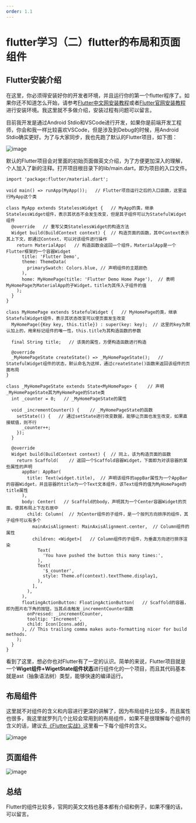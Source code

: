 ```yaml
---
order: 1.1
---
```


# flutter学习（二）flutter的布局和页面组件

## Flutter安装介绍

在这里，你必须得安装好你的开发者环境，并且运行你的第一个flutter程序了。如果你还不知道怎么开始，请参考[Flutter中文网安装教程](https://flutterchina.club/get-started/install/)或者[Flutter官网安装教程](https://flutter.dev/docs/get-started/test-drive?tab=androidstudio)进行安装环境。我这里就不多做介绍，安装过程有问题可以留言。

目前我开发是通过Android Stdio和VSCode进行开发，如果你是前端开发工程师，你会和我一样比较喜欢VSCode，但是涉及到Debug的时候，用Android Stdio确实更好。为了与大家同步，我也先跑了默认的Flutter项目，如下图：

![image](https://github.com/XiaoCheng123/markdownImg/blob/master/flutter%E5%9B%BE%E7%89%87/4.png?raw=true)

默认的Flutter项目会对里面的初始页面做英文介绍，为了方便更加深入的理解，个人加入了新的注释。打开项目根目录下的lib/main.dart，即为项目的入口文件。
```
import 'package:flutter/material.dart';

void main() => runApp(MyApp());   // Flutter项目运行之后的入口函数，这里运行MyApp这个类

class MyApp extends StatelessWidget {   // MyApp的类，继承StatelessWidget组件，表示其状态不会发生改变，但是其子组件可以为StatefulWidget组件
  @override   // 重写父类StatelessWidget的构造方法
  Widget build(BuildContext context) {  // 构造页面的函数，其中Context表示其上下文，即通过Context，可以对该组件进行操作
    return MaterialApp(   // 构造函数会返回一个组件，MaterialApp是一个Flutter框架的一个容器Widget
      title: 'Flutter Demo',
      theme: ThemeData(
        primarySwatch: Colors.blue, // 声明组件的主题颜色
      ),
      home: MyHomePage(title: 'Flutter Demo Home Page'),  // 表明MyHomePage为MaterialApp的子Widget，title为其传入子组件的值
    );
  }
}

class MyHomePage extends StatefulWidget {   // MyHomePage的类，继承StatefulWidget组件，表示其状态改变可以使页面发生改变
  MyHomePage({Key key, this.title}) : super(key: key);  // 这里的key为默认加上的，用来标记组件的唯一性，this.title为其构造函数的参数

  final String title;   // 该类的属性，方便构造函数进行构造

  @override
  _MyHomePageState createState() => _MyHomePageState();   // StatefulWidget组件的状态，默认命名为这样，通过createState()函数来返回该组件的页面布局
}

class _MyHomePageState extends State<MyHomePage> {    // 声明_MyHomePageState其为MyHomePage的State类
  int _counter = 0;   // _MyHomePageState的属性

  void _incrementCounter() {    // _MyHomePageState的函数
    setState(() {   // 通过setState进行改变数据，能够让页面也发生改变，如果直接赋值，则不行
      _counter++;
    });
  }

  @override
  Widget build(BuildContext context) {  // 同上，该为构造页面的函数
    return Scaffold(    // 返回一个Scaffold容器Widget，下面即为对该容器的某些属性的声明
      appBar: AppBar(
        title: Text(widget.title),  // 声明该组件的appBar属性为一个AppBar的容器Widget，并且容器的title为一个Text文本组件，该Text组件的值为MyHomePage的title属性
      ),
      body: Center(   // Scaffold的body，声明其为一个Center容器Widget的页面，使其布局上下左右居中
        child: Column(  // 为Center组件的子组件，是一个按列方向排序的组件，其子组件可以有多个
          mainAxisAlignment: MainAxisAlignment.center,  // Column组件的属性
          children: <Widget>[   // Column组件的子组件，为垂直方向进行排序渲染
            Text(
              'You have pushed the button this many times:',
            ),
            Text(
              '$_counter',
              style: Theme.of(context).textTheme.display1,
            ),
          ],
        ),
      ),
      floatingActionButton: FloatingActionButton(   // Scaffold的容器，即为图片右下角的按钮，当其点击触发_incrementCounter函数
        onPressed: _incrementCounter,
        tooltip: 'Increment',
        child: Icon(Icons.add),
      ), // This trailing comma makes auto-formatting nicer for build methods.
    );
  }
}
```

看到了这里，想必你也对Flutter有了一定的认识。简单的来说，Flutter项目就是一个**Wiget组件+WigetState组件状态**进行组件化的一个项目，而且其代码基本就是ast（抽象语法树）类型，能够快速的编译运行。

## 布局组件
这里就不对组件的含义和内容进行更深的讲解了，因为布局组件比较多，而且属性也很多，我这里就罗列几个比较会常用到的布局组件，如果不是很理解每个组件的含义的话，建议去[《Flutter实战》](https://book.flutterchina.club/chapter3/)这里看一下每个组件的含义。

![image](https://github.com/XiaoCheng123/markdownImg/blob/master/flutter%E5%9B%BE%E7%89%87/5.png?raw=true)

## 页面组件

![image](https://github.com/XiaoCheng123/markdownImg/blob/master/flutter%E5%9B%BE%E7%89%87/6.png?raw=true)

## 总结
Flutter的组件比较多，官网的英文文档也基本都有介绍和例子，如果不懂的话，可以留言。